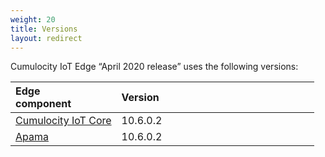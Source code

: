 ```yaml
---
weight: 20
title: Versions
layout: redirect
---
```


Cumulocity IoT Edge “April 2020 release” uses the following versions:

|<div style="width:130px">Edge component</div>|<div style="width:300px">Version</div>|
|:---|:---|
|[Cumulocity IoT Core](/concepts)|10.6.0.2|
|[Apama](/apama)|10.6.0.2|

